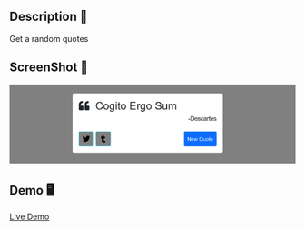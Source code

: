 ## Description 📖
Get a random quotes

## ScreenShot 📸
![Screnshot](images/screenshot.png) 

## Demo 🖥️

[Live Demo](https://grayturlte01.github.io/react-quotes)


